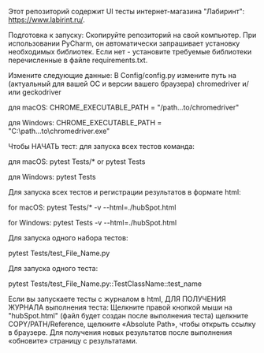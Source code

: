 Этот репозиторий содержит UI тесты интернет-магазина "Лабиринт": https://www.labirint.ru/.

Подготовка к запуску:
Скопируйте репозиторий на свой компьютер.
При использовании PyCharm, он автоматически запрашивает установку необходимых библиотек.
Если нет - установите требуемые библиотеки перечисленные в файле requirements.txt.

Измените следующие данные:
В Config/config.py измените путь на (актуальный для вашей ОС и версии вашего браузера) chromedriver и/или geckodriver

для macOS:
CHROME_EXECUTABLE_PATH = "/path...to/chromedriver"

для Windows:
CHROME_EXECUTABLE_PATH = "C:\\path...to\\chromedriver.exe"

Чтобы НАЧАТЬ тест:
для запуска всех тестов команда:

для macOS: pytest Tests/* or pytest Tests

для Windows: pytest Tests

Для запуска всех тестов и регистрации результатов в формате html:

for macOS: pytest Tests/* -v --html=./hubSpot.html

for Windows: pytest Tests -v --html=./hubSpot.html

Для запуска одного набора тестов: 

pytest Tests/test_File_Name.py 

Для запуска одного теста: 

pytest Tests/test_File_Name.py::TestClassName::test_name 

Если вы запускаете тесты с журналом в html, ДЛЯ ПОЛУЧЕНИЯ ЖУРНАЛА выполнения теста: Щелкните правой кнопкой мыши на "hubSpot.html"
(файл будет создан после выполнения теста) щелкните COPY/PATH/Reference, щелкните «Absolute Path», чтобы открыть ссылку в браузере. Для получения новых результатов после выполнения «обновите» страницу с результатами.
